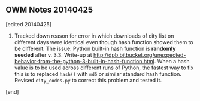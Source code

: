 ## OWM Notes 20140425

[edited 20140425]

1. Tracked down reason for error in which downloads of city list on different days were identical even though hash function showed them to be different. The issue: Python built-in hash function is **randomly seeded** after v. 3.3. Write-up at http://dpb.bitbucket.org/unexpected-behavior-from-the-python-3-built-in-hash-function.html. When a hash value is to be used across different runs of Python, the fastest way to fix this is to replaced `hash()` with `md5` or similar standard hash function. Revised `city_codes.py` to correct this problem and tested it.

[end]
